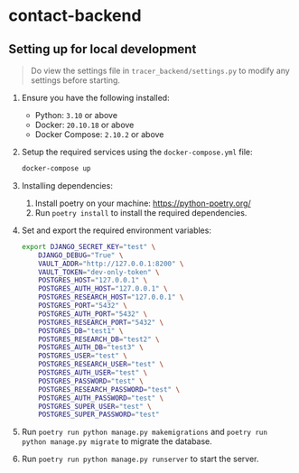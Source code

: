 # contact-backend

## Setting up for local development

> Do view the settings file in `tracer_backend/settings.py` to modify any settings before starting.

1. Ensure you have the following installed:
    * Python: `3.10` or above
    * Docker: `20.10.18` or above
    * Docker Compose:  `2.10.2` or above
2. Setup the required services using the `docker-compose.yml` file:
    ```bash
    docker-compose up
    ```
3. Installing dependencies:
    1. Install poetry on your machine: https://python-poetry.org/
    2. Run `poetry install` to install the required dependencies.
4. Set and export the required environment variables:
    ```bash
    export DJANGO_SECRET_KEY="test" \
        DJANGO_DEBUG="True" \
        VAULT_ADDR="http://127.0.0.1:8200" \
        VAULT_TOKEN="dev-only-token" \
        POSTGRES_HOST="127.0.0.1" \
        POSTGRES_AUTH_HOST="127.0.0.1" \
        POSTGRES_RESEARCH_HOST="127.0.0.1" \
        POSTGRES_PORT="5432" \
        POSTGRES_AUTH_PORT="5432" \
        POSTGRES_RESEARCH_PORT="5432" \
        POSTGRES_DB="test1" \
        POSTGRES_RESEARCH_DB="test2" \
        POSTGRES_AUTH_DB="test3" \
        POSTGRES_USER="test" \
        POSTGRES_RESEARCH_USER="test" \
        POSTGRES_AUTH_USER="test" \
        POSTGRES_PASSWORD="test" \
        POSTGRES_RESEARCH_PASSWORD="test" \
        POSTGRES_AUTH_PASSWORD="test" \
        POSTGRES_SUPER_USER="test" \
        POSTGRES_SUPER_PASSWORD="test"
    ```

5. Run `poetry run python manage.py makemigrations` and `poetry run python manage.py migrate` to migrate the database.
6. Run `poetry run python manage.py runserver` to start the server.
